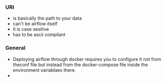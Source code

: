### URI

- is basically the path to your data
- can't be airflow itself
- it is case sesitive
- has to be ascii compliant

### General

- Deploying airflow through docker requires you to configure it not from theconf file but instead from the docker-compose file inside the environment variablaes there.
-
